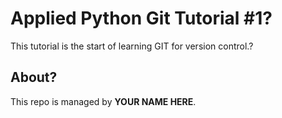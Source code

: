 # Applied Python Git Tutorial #1?

This tutorial is the start of learning GIT for version control.?

## About?

This repo is managed by **YOUR NAME HERE**.